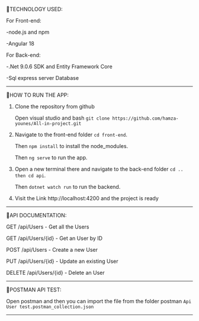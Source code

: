 📌TECHNOLOGY USED: 

For Front-end: 

-node.js and npm

-Angular 18

For Back-end:

-.Net 9.0.6 SDK and Entity Framework Core

-Sql express server Database

----

📌HOW TO RUN THE APP:
1. Clone the repository from github

   Open visual studio and bash `git clone https://github.com/hamza-younes/All-in-project.git`

2. Navigate to the front-end folder `cd front-end`.

   Then `npm install` to install the node_modules.

   Then `ng serve` to run the app.

3. Open a new terminal there and navigate to the back-end folder `cd .. then cd api`.
  
   Then `dotnet watch run` to run the backend.

4. Visit the Link http://localhost:4200 and the project is ready

----

📌API DOCUMENTATION:

GET /api/Users - Get all the Users

GET /api/Users/{id} - Get an User by ID  

POST /api/Users - Create a new User 

PUT /api/Users/{id} - Update an existing User  

DELETE /api/Users/{id} - Delete an User 

----

📌POSTMAN API TEST:

Open postman and then you can import the file from the folder postman `Api User test.postman_collection.json`

---
